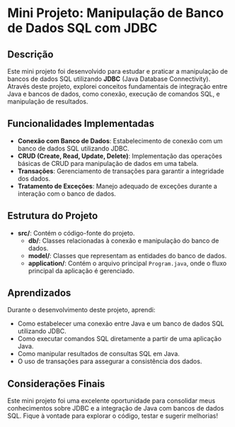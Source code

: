 # Mini Projeto: Manipulação de Banco de Dados SQL com JDBC

## Descrição
Este mini projeto foi desenvolvido para estudar e praticar a manipulação de bancos de dados SQL utilizando **JDBC** (Java Database Connectivity). Através deste projeto, explorei conceitos fundamentais de integração entre Java e bancos de dados, como conexão, execução de comandos SQL, e manipulação de resultados.

## Funcionalidades Implementadas
- **Conexão com Banco de Dados**: Estabelecimento de conexão com um banco de dados SQL utilizando JDBC.
- **CRUD (Create, Read, Update, Delete)**: Implementação das operações básicas de CRUD para manipulação de dados em uma tabela.
- **Transações**: Gerenciamento de transações para garantir a integridade dos dados.
- **Tratamento de Exceções**: Manejo adequado de exceções durante a interação com o banco de dados.

## Estrutura do Projeto
- **src/**: Contém o código-fonte do projeto.
  - **db/**: Classes relacionadas à conexão e manipulação do banco de dados.
  - **model/**: Classes que representam as entidades do banco de dados.
  - **application/**: Contém o arquivo principal `Program.java`, onde o fluxo principal da aplicação é gerenciado.

## Aprendizados
Durante o desenvolvimento deste projeto, aprendi:
- Como estabelecer uma conexão entre Java e um banco de dados SQL utilizando JDBC.
- Como executar comandos SQL diretamente a partir de uma aplicação Java.
- Como manipular resultados de consultas SQL em Java.
- O uso de transações para assegurar a consistência dos dados.

## Considerações Finais
Este mini projeto foi uma excelente oportunidade para consolidar meus conhecimentos sobre JDBC e a integração de Java com bancos de dados SQL. Fique à vontade para explorar o código, testar e sugerir melhorias!
